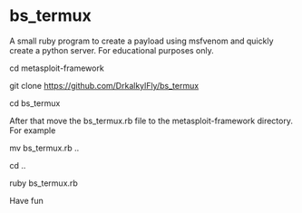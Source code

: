 # bs_termux
A small ruby ​​program to create a payload using msfvenom and quickly create a python server. For educational purposes only.

cd metasploit-framework

git clone https://github.com/DrkalkylFly/bs_termux

cd bs_termux

After that move the bs_termux.rb file to the metasploit-framework directory.
For example 

mv bs_termux.rb ..

cd ..

ruby bs_termux.rb 

Have fun
